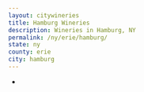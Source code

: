 ```yaml
---
layout: citywineries
title: Hamburg Wineries
description: Wineries in Hamburg, NY
permalink: /ny/erie/hamburg/
state: ny
county: erie
city: hamburg
---
```

-
